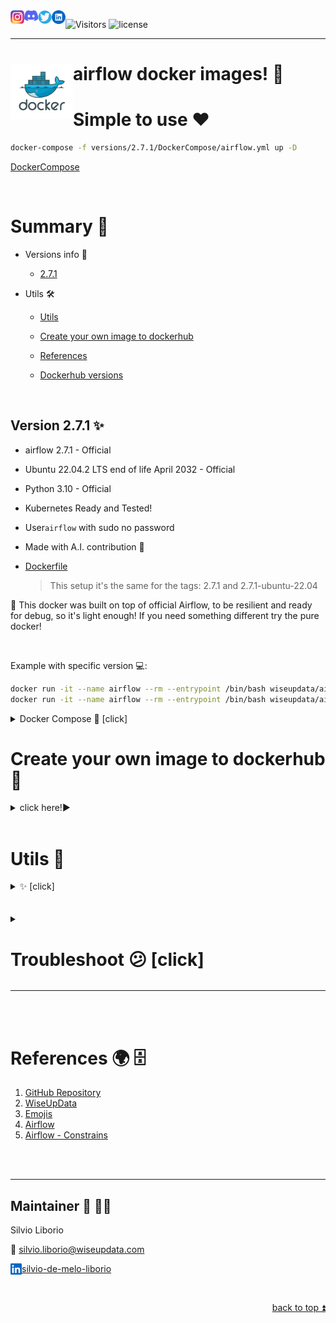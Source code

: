 <a href="https://github.com/wiseupdata/wiseupdata">
  <img align="left" alt="Wise Up Data's Instagram" width="22px" src="https://raw.githubusercontent.com/wiseupdata/wiseupdata/main/assets/instagram.png" />   
</a> 
<a href="https://github.com/wiseupdata/wiseupdata">
  <img align="left" alt="wise Up Data's Discord" width="22px" src="https://raw.githubusercontent.com/wiseupdata/wiseupdata/main/assets/discord.png" />
</a>
<a href="https://github.com/wiseupdata/wiseupdata">
  <img align="left" alt="wise Up Data | Twitter" width="22px" src="https://raw.githubusercontent.com/wiseupdata/wiseupdata/main/assets/twitter.png" />
</a>
<a href="https://github.com/wiseupdata/wiseupdata">
  <img align="left" alt="wise Up Data's LinkedIN" width="22px" src="https://raw.githubusercontent.com/wiseupdata/wiseupdata/main/assets/linkedin.png" />
</a>

![Visitors](https://api.visitorbadge.io/api/visitors?path=https%3A%2F%2Fgithub.com%2Fwiseupdata%2Fairflow&countColor=%2337d67a&style=flat)
![license](https://img.shields.io/github/license/wiseupdata/airflow)

---
<a name="readme-top"></a>

<h1>
<img align="left" alt="Docker image" src="https://raw.githubusercontent.com/wiseupdata/airflow/main/assets/imgs/docker.png" width="100" />

airflow docker images! 🚀️

</h1>

# Simple to use ❤️
```bash
docker-compose -f versions/2.7.1/DockerCompose/airflow.yml up -D
```
[DockerCompose](https://github.com/wiseupdata/airflow/blob/main/versions/2.7.1/DockerCompose/airflow.yml)

<br>

# Summary 📃

- Versions info 🐍
  - <p align="left"><a href="#version-2.7.1">2.7.1</a></p>
- Utils 🛠️
  - <p align="left"><a href="#ref_util">Utils</a></p>
  - <p align="left"><a href="#ref_build">Create your own image to dockerhub</a></p>
  - <p align="left"><a href="#ref_references">References</a></p>
  - [Dockerhub versions](https://hub.docker.com/r/wiseupdata/airflow/tags)


<br>

<a name="version-2.7.1"></a>

## Version 2.7.1 ✨️

- airflow 2.7.1 - Official
- Ubuntu 22.04.2 LTS end of life April 2032 - Official
- Python 3.10 - Official
- Kubernetes Ready and Tested!
- User`airflow` with sudo no password
- Made with A.I. contribution 🤖 
- [Dockerfile](https://github.com/wiseupdata/airflow/blob/main/versions/2.7.1/Docker/Dockerfile)

  > This setup it's the same for the tags: 2.7.1 and 2.7.1-ubuntu-22.04


🚀 This docker was built on top of official Airflow, to be resilient and ready for debug, so it's light enough! If you need something different try the pure docker!

<br>

Example with specific version 💻:
```bash
docker run -it --name airflow --rm --entrypoint /bin/bash wiseupdata/airflow:2.7.1 
docker run -it --name airflow --rm --entrypoint /bin/bash wiseupdata/airflow:2.7.1-ubuntu-22.04 
```


<details>
<summary>
Docker Compose 📀 [click]
</summary>


## Run 
```bash

docker-compose -f versions/2.7.1/DockerCompose/airflow.yml up

```

## Stop
```bash
docker-compose -f versions/2.7.1/DockerCompose/airflow.yml down
```

## Run with local Docker file
```bash

docker-compose -f versions/2.7.1/DockerCompose/local-airflow.yml up

```

</details>

<a name="ref_build"></a>

# Create your own image to dockerhub 🥳
<details>
<summary>
click here!▶️
</summary>


## Simple customization example. 🎢

- Update the `Dockerfile` and run the command bellow
- Build the image

```bash
docker build -t airflow ./ --no-cache
```

- Test the image
```bash
docker run -it --rm airflow bash
```

- Force the running for debug mode - Useful for Kubernetes
```bash
docker run --name airflow -d --rm airflow bash run
docker exec -it airflow bash

# Exit and kill
exit
docker rm airflow -f
```

- Log in to your account 🤜

```bash
docker login -u wiseupdata
```

- Create a tag 🤺

```bash
docker tag airflow wiseupdata/airflow
docker tag airflow wiseupdata/airflow:2.7.1
docker tag airflow wiseupdata/airflow:2.7.1-ubuntu-22.04
```

- push your image to dockerhub ♨️
```bash
docker push wiseupdata/airflow
docker push wiseupdata/airflow:2.7.1
docker push wiseupdata/airflow:2.7.1-ubuntu-22.04
```

### Test the image 🎢

```bash
docker run -it --name airflow --rm --entrypoint /bin/bash wiseupdata/airflow:2.7.1 
```
</details>

<br>

<a name="ref_util"></a>

# Utils 🎁 
<details>
<summary>
✨️ [click] 
</summary>

list all container
```bash
docker ps -a
```

kill all containers ☠️
```bash
docker rm $(docker ps -a -q) -f
```

list the images
```bash
docker image ls -a
```

delete one image
```bash
docker image rm airflow -f
```

Delete all images ☠️
```bash
docker image rm  $(docker image ls -a ) -f
```

Force run ☠️
```bash
docker run -it --entrypoint /bin/bash airflow
```

</details>
<br>
<br>

<details>
<summary>

# Troubleshoot 😕 [click]
</summary>

Create folders

```bash

sudo rm -Rf versions/2.7.1/DockerCompose/postgres
mkdir -p versions/2.7.1/DockerCompose/postgres/data
mkdir -p versions/2.7.1/DockerCompose/postgres/init

cat <<EOF >> versions/2.7.1/DockerCompose/postgres/init/init.sql
ALTER USER airflow WITH PASSWORD 'airflow';
ALTER DATABASE airflow OWNER TO airflow;
EOF

sudo rm -Rf versions/2.7.1/DockerCompose/pgadmin
mkdir -p versions/2.7.1/DockerCompose/pgadmin

sudo  rm -Rf versions/2.7.1/DockerCompose/logs
mkdir -p versions/2.7.1/DockerCompose/logs

sudo chmod 777 -R versions/2.7.1/DockerCompose
```

Run the container Airflow Manually

```bash
docker run -it \
--name airflow_test --rm \
-u airflow \
--entrypoint /bin/bash \
--network dockercompose_airflow \
-e AIRFLOW__DATABASE__SQL_ALCHEMY_CONN=postgres+psycopg2://airflow:airflow@postgres:5432/airflow \
-e AIRFLOW__CORE__FERNET_KEY=81HqDtbqAywKSOumSha3BhWNOdQ26slT6K0YaZeZyPs= \
-e AIRFLOW__CORE__EXECUTOR=LocalExecutor \
-v $PWD/versions/2.7.1/DockerCompose/dags:/opt/airflow/dags \
-v $PWD/versions/2.7.1/DockerCompose/dags:/opt/airflow/logs \
wiseupdata/airflow:2.7.1 -c "echo logged; bash"
```

</details>



---
<br>
<br>

<a name="ref_references"></a>

# References 🌍 🗄️

1. [GitHub Repository](https://github.com/wiseupdata/airflow)
1. [WiseUpData](https://www.wiseupdata.com/)
1. [Emojis](https://github.com/wiseupdata/emojis)
1. [Airflow](https://airflow.apache.org/docs/apache-airflow/2.7.1/installation/installing-from-pypi.html)
1. [Airflow - Constrains](https://raw.githubusercontent.com/apache/airflow/constraints-main/constraints-3.10.txt)


<br>
<br>

---

## Maintainer 🤗 👨‍💻

Silvio Liborio

📧 silvio.liborio@wiseupdata.com

<a href="https://www.linkedin.com/in/silvio-de-melo-liborio">silvio-de-melo-liborio <img align="left" alt="LinkedIN" width="18px" src="https://raw.githubusercontent.com/wiseupdata/wsl-latest/main/assets/linkedin.svg" />
</a>

<br>
<p align="right"><a href="#readme-top">back to top ⏫ </a></p>
<br>
<br>
<br>
<br>
